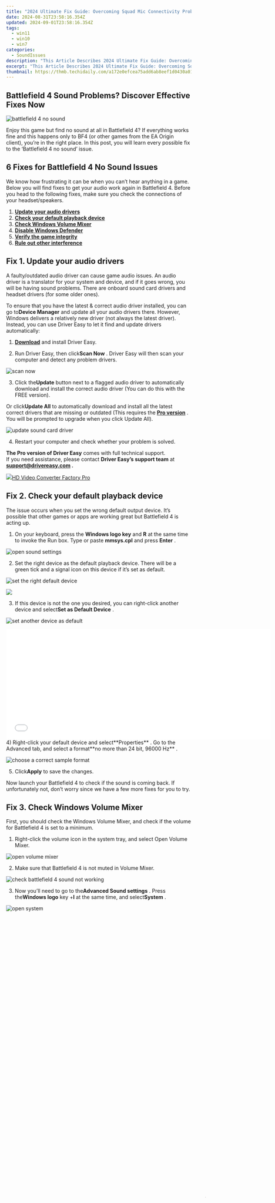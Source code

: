 ```yaml
---
title: "2024 Ultimate Fix Guide: Overcoming Squad Mic Connectivity Problems"
date: 2024-08-31T23:58:16.354Z
updated: 2024-09-01T23:58:16.354Z
tags:
  - win11
  - win10
  - win7
categories:
  - SoundIssues
description: "This Article Describes 2024 Ultimate Fix Guide: Overcoming Squad Mic Connectivity Problems"
excerpt: "This Article Describes 2024 Ultimate Fix Guide: Overcoming Squad Mic Connectivity Problems"
thumbnail: https://thmb.techidaily.com/a172e0efcea75add6ab8eef1d0430a010e6f31545b8fd2ecff1c5ec11c0e45ff.png
---
```


## Battlefield 4 Sound Problems? Discover Effective Fixes Now

![battlefield 4 no sound](https://images.drivereasy.com/wp-content/uploads/2021/09/battlefield-4-1200x675.jpg)

 Enjoy this game but find no sound at all in Battlefield 4? If everything works fine and this happens only to BF4 (or other games from the EA Origin client), you’re in the right place. In this post, you will learn every possible fix to the ‘Battlefield 4 no sound’ issue.

## 6 Fixes for Battlefield 4 No Sound Issues

 We know how frustrating it can be when you can’t hear anything in a game. Below you will find fixes to get your audio work again in Battlefield 4\. Before you head to the following fixes, make sure you check the connections of your headset/speakers.

1. **[Update your audio drivers](https://tools.techidaily.com/drivereasy/download/)**
2. **[Check your default playback device](https://tools.techidaily.com/drivereasy/download/)**
3. **[Check Windows Volume Mixer](https://tools.techidaily.com/drivereasy/download/)**
4. **[Disable Windows Defender](https://tools.techidaily.com/drivereasy/download/)**
5. **[Verify the game integrity](https://tools.techidaily.com/drivereasy/download/)**
6. **[Rule out other interference](https://tools.techidaily.com/drivereasy/download/)**

## Fix 1\. Update your audio drivers

 A faulty/outdated audio driver can cause game audio issues. An audio driver is a translator for your system and device, and if it goes wrong, you will be having sound problems. There are onboard sound card drivers and headset drivers (for some older ones).

 To ensure that you have the latest & correct audio driver installed, you can go to**Device Manager** and update all your audio drivers there. However, Windows delivers a relatively new driver (not always the latest driver). Instead, you can use Driver Easy to let it find and update drivers automatically:

 1) **[Download](https://tools.techidaily.com/drivereasy/download/)**  and install Driver Easy.

 2) Run Driver Easy, then click**Scan Now** . Driver Easy will then scan your computer and detect any problem drivers.

![scan now](https://images.drivereasy.com/wp-content/uploads/2021/09/scannow.jpg)

 3) Click the**Update** button next to a flagged audio driver to automatically download and install the correct audio driver (You can do this with the FREE version).

 Or click**Update All** to automatically download and install all the latest correct drivers that are missing or outdated (This requires the **[Pro version](https://tools.techidaily.com/drivereasy/download/)**  . You will be prompted to upgrade when you click Update All).

![update sound card driver](https://images.drivereasy.com/wp-content/uploads/2021/09/update-audio-driver.jpg)

4) Restart your computer and check whether your problem is solved.

**The Pro version of Driver Easy** comes with full technical support.  
 If you need assistance, please contact **Driver Easy’s support team** at **[support@drivereasy.com](https://tools.techidaily.com/drivereasy/download/) .**

<!-- affiliate ads begin -->
<a href="https://secure.2checkout.com/order/checkout.php?PRODS=4537546&QTY=1&AFFILIATE=108875&CART=1"><img src="https://secure.avangate.com/images/merchant/4b0a0290ad7df100b77e86839989a75e/products/7_copy_2_2_hdpro.png" border="0">HD Video Converter Factory Pro</a>
<!-- affiliate ads end -->
## Fix 2\. Check your default playback device

 The issue occurs when you set the wrong default output device. It’s possible that other games or apps are working great but Battlefield 4 is acting up.

 1) On your keyboard, press the **Windows logo key** and **R**  at the same time to invoke the Run box. Type or paste **mmsys.cpl** and press **Enter** .

![open sound settings](https://images.drivereasy.com/wp-content/uploads/2021/09/playback-settings.jpg)

 2) Set the right device as the default playback device. There will be a green tick and a signal icon on this device if it’s set as default.

![set the right default device](https://images.drivereasy.com/wp-content/uploads/2021/09/speaker.jpg)

<!-- affiliate ads begin -->
<a href="https://shop.systoolsgroup.com/affiliate.php?ACCOUNT=SYSTOOBY&AFFILIATE=108875&PATH=https%3A%2F%2Fwww.systoolsgroup.com%3FAFFILIATE%3D108875%26RESOURCE%3D%2BSysTools%2BPDF%2BUnlocker"><img src="https://www.systoolsgroup.com/box/pdf-unlocker.png" border="0"></a>
<!-- affiliate ads end -->
 3) If this device is not the one you desired, you can right-click another device and select**Set as Default Device** .

![set another device as default](https://images.drivereasy.com/wp-content/uploads/2021/09/set-as-default.jpg)

<!-- affiliate ads begin -->
<iframe id="iframe_672" src="//a.impactradius-go.com/gen-ad-code/5597632/1959812/17834/" width="720" height="300" scrolling="no" frameborder="0" marginheight="0" marginwidth="0"></iframe>
<!-- affiliate ads end -->
 4) Right-click your default device and select**Properties** . Go to the Advanced tab, and select a format**no more than 24 bit, 96000 Hz** .

![choose a correct sample format](https://images.drivereasy.com/wp-content/uploads/2021/09/quality.jpg)

 5) Click**Apply** to save the changes.

 Now launch your Battlefield 4 to check if the sound is coming back. If unfortunately not, don’t worry since we have a few more fixes for you to try.

## Fix 3\. Check Windows Volume Mixer

 First, you should check the Windows Volume Mixer, and check if the volume for Battlefield 4 is set to a minimum.

 1) Right-click the volume icon in the system tray, and select Open Volume Mixer.

![open volume mixer](https://images.drivereasy.com/wp-content/uploads/2021/09/open-volume-mixer.jpg)

2) Make sure that Battlefield 4 is not muted in Volume Mixer.

![check battlefield 4 sound not working](https://images.drivereasy.com/wp-content/uploads/2021/09/mixer.jpg)

 3) Now you’ll need to go to the**Advanced Sound settings** . Press the**Windows logo** key +**I** at the same time, and select**System** .

![open system](https://images.drivereasy.com/wp-content/uploads/2021/09/system-1.jpg)

<!-- affiliate ads begin -->
<span id="1793213">
					<video width="1080" height="1620" style="cursor:pointer"
           poster="//a.impactradius-go.com/display-clicktoplayimage/1793213.jpeg"
           onclick="if(!this.playClicked){this.play();this.setAttribute('controls',true);this.playClicked=true;}">
	   <source src="//a.impactradius-go.com/display-ad/19135-1793213">
	   <img src="//a.impactradius-go.com/display-clicktoplayimage/1793213.jpeg" style="border: none; height: 100%; width: 100%; object-fit: contain">
	</video>
	<div style="width:1080px;text-align:center"><a href="javascript:window.open(decodeURIComponent('https%3A%2F%2Ftinyland.pxf.io%2Fc%2F5597632%2F1793213%2F19135'), '_blank');void(0);">Click here</a></div>
</span>
<img height="0" width="0" src="https://imp.pxf.io/i/5597632/1793213/19135" style="position:absolute;visibility:hidden;" border="0" />
<!-- affiliate ads end -->
 4) Select**Sound** from the left pane, and click**App volume and device preferences** under**Advanced sound options** .

![open advanced sound settings](https://images.drivereasy.com/wp-content/uploads/2021/09/soundsettings.jpg)

 5) Make sure you set the Output of Battlefield 4 to the system default device instead of “Game”.

 Does this method do the trick for you? If not, move to the next fix below.

<!-- affiliate ads begin -->
<a href="https://printrendy.pxf.io/c/5597632/1453719/17020" target="_top" id="1453719"><img src="//a.impactradius-go.com/display-ad/17020-1453719" border="0" alt="" width="300" height="250"/></a><img height="0" width="0" src="https://imp.pxf.io/i/5597632/1453719/17020" style="position:absolute;visibility:hidden;" border="0" />
<!-- affiliate ads end -->
## Fix 4\. Disable Windows Defender

 Many Battlefield 4 players find it finally works when they disable the Windows Defender. But note that once you’ve disabled it, be careful about the websites you visit.

 1) Press the**Windows logo** key +**I** at the same time and select**Update & Security** \>**Windows Security** and then**Firewall & network protection** . Or click[here](https://tools.techidaily.com/drivereasy/download/) to open Windows Defender.

![open firewall settings](https://images.drivereasy.com/wp-content/uploads/2021/09/firewall.jpg)

2) Click the active network.

![click domain network](https://images.drivereasy.com/wp-content/uploads/2021/09/domain.jpg)

 2) Under**Microsoft Defender Firewall** , swap it to**Off** .

![toggle firewall to off](https://images.drivereasy.com/wp-content/uploads/2021/09/firewall-off.jpg)

<!-- affiliate ads begin -->
<a href="https://ukaidot.sjv.io/c/5597632/1793234/19578" target="_top" id="1793234"><img src="//a.impactradius-go.com/display-ad/19578-1793234" border="0" alt="" width="678" height="452"/></a><img height="0" width="0" src="https://imp.pxf.io/i/5597632/1793234/19578" style="position:absolute;visibility:hidden;" border="0" />
<!-- affiliate ads end -->
Launch your Battlefield 4 and check if the sound is working now.

<!-- affiliate ads begin -->
<a href="https://appsumo.8odi.net/c/5597632/2082535/7443" target="_top" id="2082535"><img src="//a.impactradius-go.com/display-ad/7443-2082535" border="0" alt="" width="1200" height="600"/></a><img height="0" width="0" src="https://appsumo.8odi.net/i/5597632/2082535/7443" style="position:absolute;visibility:hidden;" border="0" />
<!-- affiliate ads end -->
## Fix 5\. Verify the game integrity

 In case that some essential files are missing, it’s recommended to verify your game files (repair game) before you head to other fixes.

1) Start Origin and login in.

2) Click on**My Game Library** and right-click on the desired game and choose **Repair** .

![Battlefield 4 repair](https://images.drivereasy.com/wp-content/uploads/2021/09/battlefield-1200x686.jpg)

<!-- affiliate ads begin -->
<a href="https://ephamedtechinc.pxf.io/c/5597632/2097467/26400?prodsku=B700" target="_top" id="2097467"><img src="//a.impactradius-go.com/display-ad/26400-2097467" border="0" alt="" width="640" height="640"/></a><img height="0" width="0" src="https://imp.pxf.io/i/5597632/2097467/26400" style="position:absolute;visibility:hidden;" border="0" />
<!-- affiliate ads end -->
3) Once complete, close Origin. Then run Origin as administrator.

![run origin as admin](https://images.drivereasy.com/wp-content/uploads/2019/08/run-origin-as-sdministrator.png)

<!-- affiliate ads begin -->
<a href="https://dhgate.sjv.io/c/5597632/1678785/12108" target="_top" id="1678785"><img src="//a.impactradius-go.com/display-ad/12108-1678785" border="0" alt="" width="300" height="250"/></a>
<!-- affiliate ads end -->
 Play Battlefield 4 and test the sound issue. If the Battlefield 4 sound not working issue persists, it’s very likely caused by interference by your devices or other apps.

## Fix 6\. Rule out other interference

 First, unplug all of your external devices and make sure that no unnecessary devices are connected to your USB ports. Then disable Origin In-Game.

1) Open the Origin client and log into your EA Account.

2) Click the Origin menu and select **Application Settings** .

![origin application settings](https://images.drivereasy.com/wp-content/uploads/2021/09/app.jpg)

<!-- affiliate ads begin -->
<a href="https://caperobbin.sjv.io/c/5597632/2006123/18460" target="_top" id="2006123"><img src="//a.impactradius-go.com/display-ad/18460-2006123" border="0" alt="" width="300" height="250"/></a><img height="0" width="0" src="https://imp.pxf.io/i/5597632/2006123/18460" style="position:absolute;visibility:hidden;" border="0" />
<!-- affiliate ads end -->
 3) Click the **Origin In-Game** tab. Toggle the **Off** switch to turn Origin In-Game off.

![turn off orgin in game](https://images.drivereasy.com/wp-content/uploads/2021/09/originingame.jpg)

 If disabling Origin In-Game Overlay doesn’t work, you can[perform a clean boot](https://tools.techidaily.com/drivereasy/download/) on your PC to find a problematic application.

---

 Did the fixes above do the trick for you? Hopefully, you can enjoy Battlefield 4 without any sound issues now. Feel free to drop us a line in the Comments section below if you have any questions.

* [games](https://tools.techidaily.com/drivereasy/download/)
* [sound problem](https://tools.techidaily.com/drivereasy/download/)
* [Windows](https://tools.techidaily.com/drivereasy/download/)

<ins class="adsbygoogle"
     style="display:block"
     data-ad-format="autorelaxed"
     data-ad-client="ca-pub-7571918770474297"
     data-ad-slot="1223367746"></ins>



<ins class="adsbygoogle"
     style="display:block"
     data-ad-client="ca-pub-7571918770474297"
     data-ad-slot="8358498916"
     data-ad-format="auto"
     data-full-width-responsive="true"></ins>

<span class="atpl-alsoreadstyle">Also read:</span>
<div><ul>
<li><a href="https://facebook-video-content.techidaily.com/new-2024-approved-outwit-facebook-vids-ad-blocking-basics/"><u>[New] 2024 Approved  Outwit Facebook Vids  Ad-Blocking Basics</u></a></li>
<li><a href="https://facebook-video-recording.techidaily.com/new-2024-approved-seek-out-all-shared-media-on-messenger-platform/"><u>[New] 2024 Approved  Seek Out All Shared Media on Messenger Platform</u></a></li>
<li><a href="https://article-tips.techidaily.com/new-the-language-of-cinema-writing-as-an-art/"><u>[New] The Language of Cinema  Writing as an Art</u></a></li>
<li><a href="https://some-guidance.techidaily.com/new-uncover-your-photos-true-colors-with-picart/"><u>[New] Uncover Your Photo's True Colors with PicArt</u></a></li>
<li><a href="https://extra-approaches.techidaily.com/updated-premier-accessible-stopwatches/"><u>[Updated] Premier Accessible Stopwatches</u></a></li>
<li><a href="https://some-skills.techidaily.com/updated-the-comprehensive-guide-to-10-best-meme-patterns/"><u>[Updated] The Comprehensive Guide to #10 Best Meme Patterns</u></a></li>
<li><a href="https://sound-issues.techidaily.com/bluetooth-not-working-correctly-a-comprehensive-guide-to-fix-the-lack-of-audio/"><u>Bluetooth Not Working Correctly - A Comprehensive Guide to Fix the Lack of Audio</u></a></li>
<li><a href="https://screen-mirroring-recording.techidaily.com/breakthroughs-in-non-fbx-gameplay-documentation/"><u>Breakthroughs in Non-FBX Gameplay Documentation</u></a></li>
<li><a href="https://sound-issues.techidaily.com/1723016459970-clear-sound-ahead-solve-cracking-noises-in-headphones-effectively-and-swiftly/"><u>Clear Sound Ahead! Solve Cracking Noises in Headphones Effectively & Swiftly</u></a></li>
<li><a href="https://sound-issues.techidaily.com/conquer-the-mute-effective-fixes-for-noise-less-conexant-smartaudio-hd-on-win10-platforms/"><u>Conquer the Mute: Effective Fixes for Noise-Less Conexant SmartAudio HD on Win10 Platforms</u></a></li>
<li><a href="https://techno-recovery.techidaily.com/discover-the-ideal-places-to-watch-kids-movies-online-without-paying-a-dime-top-6-picks-revealed/"><u>Discover the Ideal Places to Watch Kids’ Movies Online Without Paying a Dime – Top 6 Picks Revealed!</u></a></li>
<li><a href="https://sound-issues.techidaily.com/diy-fixes-making-your-logitech-g430-mic-function-again/"><u>DIY Fixes: Making Your Logitech G430 Mic Function Again</u></a></li>
<li><a href="https://sound-issues.techidaily.com/diy-repair-get-your-razer-blackshark-v2-microphone-working-again/"><u>DIY Repair: Get Your Razer BlackShark V2 Microphone Working Again!</u></a></li>
<li><a href="https://sound-issues.techidaily.com/diy-troubleshooting-how-to-restore-and-improve-voice-chat-in-valorant/"><u>DIY Troubleshooting: How to Restore and Improve Voice Chat in Valorant</u></a></li>
<li><a href="https://sound-issues.techidaily.com/enhance-your-systems-volume-resolving-windows-11s-soft-speaker-issue/"><u>Enhance Your System's Volume: Resolving Windows 11'S Soft Speaker Issue</u></a></li>
<li><a href="https://sound-issues.techidaily.com/expert-tips-overcoming-audio-hurdles-for-headphones-with-windows-11/"><u>Expert Tips: Overcoming Audio Hurdles for Headphones with Windows 11</u></a></li>
<li><a href="https://sound-issues.techidaily.com/fixing-a-nonfunctional-corsair-virtuosity-microphone-a-complete-tutorial/"><u>Fixing a Nonfunctional Corsair Virtuosity Microphone - A Complete Tutorial</u></a></li>
<li><a href="https://sound-issues.techidaily.com/from-silence-to-clarity-expert-tips-on-enhancing-mic-volume-performance/"><u>From Silence to Clarity: Expert Tips on Enhancing Mic Volume Performance</u></a></li>
<li><a href="https://sound-issues.techidaily.com/front-speaker-connection-issues-heres-how-to-restore-sound-output/"><u>Front Speaker Connection Issues? Here's How to Restore Sound Output</u></a></li>
<li><a href="https://sound-issues.techidaily.com/guide-to-successfully-installing-idt-driver-software-on-windows-10/"><u>Guide to Successfully Installing IDT Driver Software on Windows 10</u></a></li>
<li><a href="https://sound-issues.techidaily.com/how-to-fix-silent-laptop-speakers-a-comprehensive-guide/"><u>How to Fix Silent Laptop Speakers – A Comprehensive Guide</u></a></li>
<li><a href="https://sound-issues.techidaily.com/how-to-resolve-non-functioning-speakers-on-your-windows-11-system/"><u>How to Resolve Non-Functioning Speakers on Your Windows 11 System</u></a></li>
<li><a href="https://sound-issues.techidaily.com/how-to-restore-voice-chat-functionality-in-pubg-mobile-with-easy-steps/"><u>How to Restore Voice Chat Functionality in PUBG Mobile with Easy Steps</u></a></li>
<li><a href="https://sound-issues.techidaily.com/how-to-restore-your-logitech-g633-mics-working-order-expert-guide/"><u>How to Restore Your Logitech G633 Mic's Working Order - Expert Guide</u></a></li>
<li><a href="https://ios-unlock.techidaily.com/in-2024-3-ways-to-unlock-iphone-12-pro-max-without-passcode-or-face-id-by-drfone-ios/"><u>In 2024, 3 Ways to Unlock iPhone 12 Pro Max without Passcode or Face ID</u></a></li>
<li><a href="https://review-topics.techidaily.com/in-2024-fixing-foneazy-mockgo-not-working-on-vivo-y200-drfone-by-drfone-virtual-android/"><u>In 2024, Fixing Foneazy MockGo Not Working On Vivo Y200 | Dr.fone</u></a></li>
<li><a href="https://extra-support.techidaily.com/in-2024-ringtone-overhaul-transforming-your-phones-sound-identity/"><u>In 2024, Ringtone Overhaul  Transforming Your Phone's Sound Identity</u></a></li>
<li><a href="https://sound-issues.techidaily.com/mastering-fb-audio-problems-revive-your-videos-sounds-on-desktop-systems/"><u>Mastering FB Audio Problems: Revive Your Videos' Sounds on Desktop Systems</u></a></li>
<li><a href="https://sound-issues.techidaily.com/mastering-real-time-sound-coordination-overcoming-audio-latency/"><u>Mastering Real-Time Sound Coordination: Overcoming Audio Latency</u></a></li>
<li><a href="https://sound-issues.techidaily.com/mastering-volume-control-tips-for-louder-sounds-on-windows-10/"><u>Mastering Volume Control: Tips for Louder Sounds on Windows 10</u></a></li>
<li><a href="https://sound-issues.techidaily.com/overcoming-the-battle-against-audio-distortion-in-resident-evil-village-gameplay/"><u>Overcoming the Battle Against Audio Distortion in Resident Evil Village Gameplay</u></a></li>
<li><a href="https://sound-issues.techidaily.com/pubg-communication-breakdown-solve-your-voice-chat-dilemmas-with-these-simple-steps/"><u>PUBG Communication Breakdown? Solve Your Voice Chat Dilemmas with These Simple Steps!</u></a></li>
<li><a href="https://sound-issues.techidaily.com/quick-fix-for-non-functioning-logitech-g933-microphone-step-by-step/"><u>Quick Fix for Non-Functioning Logitech G933 Microphone - Step by Step</u></a></li>
<li><a href="https://sound-issues.techidaily.com/resolved-a-comprehensive-guide-for-fixing-the-microphone-in-counter-strike-2-gameplay/"><u>Resolved: A Comprehensive Guide for Fixing the Microphone in Counter-Strike 2 Gameplay</u></a></li>
<li><a href="https://sound-issues.techidaily.com/resolving-issues-with-discords-push-to-talk-step-by-step-solution/"><u>Resolving Issues with Discord's Push-to-Talk - Step by Step Solution</u></a></li>
<li><a href="https://sound-issues.techidaily.com/reviving-the-sound-repairing-headphone-connections-on-laptops/"><u>Reviving the Sound: Repairing Headphone Connections on Laptops</u></a></li>
<li><a href="https://sound-issues.techidaily.com/reviving-your-rec-room-mic-on-pc-expert-tips-and-fixes-players/"><u>Reviving Your Rec Room Mic on PC - Expert Tips and Fixes Players</u></a></li>
<li><a href="https://sound-issues.techidaily.com/solution-guide-for-when-steelseries-arctis-1-mic-stops-working/"><u>Solution Guide for When SteelSeries Arctis 1 Mic Stops Working</u></a></li>
<li><a href="https://sound-issues.techidaily.com/solved-silent-systems-post-windows-11-upgrade-simple-fixes-inside/"><u>Solved: Silent Systems Post-Windows 11 Upgrade – Simple Fixes Inside</u></a></li>
<li><a href="https://sound-issues.techidaily.com/step-by-step-tutorial-for-disabling-audio-boost-options-in-windows-11/"><u>Step-by-Step Tutorial for Disabling Audio Boost Options in Windows 11</u></a></li>
<li><a href="https://technical-tips.techidaily.com/the-game-changing-influence-of-artificial-intelligence-on-todays-world/"><u>The Game-Changing Influence of Artificial Intelligence on Today's World</u></a></li>
<li><a href="https://techtrends.techidaily.com/top-8-tactics-for-boosting-your-videos-to-viral-status-on-youtube/"><u>Top 8 Tactics for Boosting Your Videos to Viral Status on YouTube</u></a></li>
<li><a href="https://sound-issues.techidaily.com/1723016725544-troubleshoot-fortnites-voice-chatting-glitches-fast-and-efficiently/"><u>Troubleshoot Fortnite's Voice Chatting Glitches Fast & Efficiently</u></a></li>
<li><a href="https://sound-issues.techidaily.com/troubleshooting-complete-audio-silence-solving-your-laptops-sound-problem/"><u>Troubleshooting Complete Audio Silence: Solving Your Laptop's Sound Problem</u></a></li>
<li><a href="https://sound-issues.techidaily.com/troubleshooting-mic-not-working-on-microsoft-teams-fixes-for-windows-1110-users/"><u>Troubleshooting Mic Not Working on Microsoft Teams - Fixes for Windows 11/10 Users</u></a></li>
<li><a href="https://sound-issues.techidaily.com/troubleshooting-silent-airpods-fixing-connection-issues-with-windows-11-and-10/"><u>Troubleshooting Silent AirPods: Fixing Connection Issues with Windows 11 & 10</u></a></li>
<li><a href="https://sound-issues.techidaily.com/troubleshooting-steps-fixing-non-responsive-voice-chat-in-call-of-dutys-modern-warfare/"><u>Troubleshooting Steps: Fixing Non-Responsive Voice Chat in Call of Duty's Modern Warfare</u></a></li>
<li><a href="https://sound-issues.techidaily.com/troubleshooting-tips-fixing-microphone-issues-with-your-sony-wh-1000xm3-or-wh-1000xm4-headphones/"><u>Troubleshooting Tips: Fixing Microphone Issues with Your Sony WH-1000XM3 or WH-1000XM4 Headphones</u></a></li>
<li><a href="https://win-dash.techidaily.com/up-to-date-and-efficient-install-the-new-software-update-for-dells-2330ddn-laser-printers-today/"><u>Up to Date & Efficient: Install the New Software Update for Dell's 2330D/Dn Laser Printers Today</u></a></li>
<li><a href="https://sound-issues.techidaily.com/windows-10-and-dolby-troubles-how-to-correctly-install-the-missing-dolby-audio-driver/"><u>Windows 10 and Dolby Troubles: How to Correctly Install the Missing Dolby Audio Driver</u></a></li>
<li><a href="https://sound-issues.techidaily.com/world-of-warcraft-restore-your-voice-chat-functionality-expert-tips-and-tricks/"><u>World of Warcraft: Restore Your Voice Chat Functionality – Expert Tips & Tricks</u></a></li>
</ul></div>
